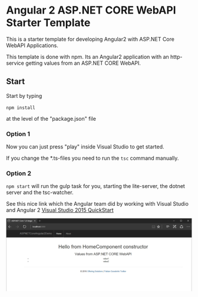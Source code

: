 # Angular 2 ASP.NET CORE WebAPI Starter Template

This is a starter template for developing Angular2 with ASP.NET Core WebAPI Applications.

This template is done with npm. Its an Angular2 application with an http-service getting values from an ASP.NET CORE WebAPI.

## Start

Start by typing

`npm install`

at the level of the "package.json" file

### Option 1

Now you can just press "play" inside Visual Studio to get started.

If you change the *.ts-files you need to run the `tsc` command manually.

### Option 2

`npm start` will run the gulp task for you, starting the lite-server, the dotnet server and the tsc-watcher.

See this nice link which the Angular team did by working with Visual Studio and Angular 2 [Visual Studio 2015 QuickStart
](https://angular.io/docs/ts/latest/cookbook/visual-studio-2015.html)

![alt text](_gitAssets/03bff784-213f-4836-be3c-7288a33396a3.jpg "Screenshot")